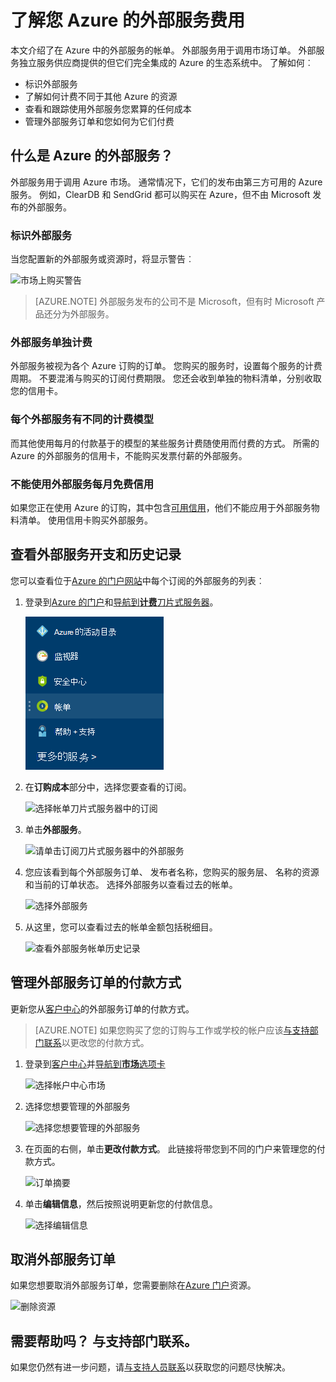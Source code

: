 <properties
    pageTitle="了解您 Azure 的外部服务费用 |Microsoft Azure"
    description="了解有关外部的服务，以前称为市场，Azure 中的杂项费用的帐单。"
    services=""
    documentationCenter=""
    authors="adpick"
    manager="felixwu"
    editor=""
    tags="billing"
    />

<tags
    ms.service="billing"
    ms.workload="na"
    ms.tgt_pltfrm="na"
    ms.devlang="na"
    ms.topic="article"
    ms.date="10/12/2016"
    ms.author="adpick"/>

# <a name="understand-your-azure-external-service-charges"></a>了解您 Azure 的外部服务费用

本文介绍了在 Azure 中的外部服务的帐单。 外部服务用于调用市场订单。 外部服务独立服务供应商提供的但它们完全集成的 Azure 的生态系统中。 了解如何︰

- 标识外部服务
- 了解如何计费不同于其他 Azure 的资源
- 查看和跟踪使用外部服务您累算的任何成本
- 管理外部服务订单和您如何为它们付费

## <a name="what-are-azure-external-services"></a>什么是 Azure 的外部服务？

外部服务用于调用 Azure 市场。 通常情况下，它们的发布由第三方可用的 Azure 服务。 例如，ClearDB 和 SendGrid 都可以购买在 Azure，但不由 Microsoft 发布的外部服务。

### <a name="identify-external-services"></a>标识外部服务

当您配置新的外部服务或资源时，将显示警告︰

![市场上购买警告](./media/billing-understand-your-azure-marketplace-charges/marketplace-warning.PNG)

>[AZURE.NOTE] 外部服务发布的公司不是 Microsoft，但有时 Microsoft 产品还分为外部服务。

### <a name="external-services-are-billed-separately"></a>外部服务单独计费

外部服务被视为各个 Azure 订购的订单。 您购买的服务时，设置每个服务的计费周期。 不要混淆与购买的订阅付费期限。 您还会收到单独的物料清单，分别收取您的信用卡。

### <a name="each-external-service-has-a-different-billing-model"></a>每个外部服务有不同的计费模型

而其他使用每月的付款基于的模型的某些服务计费随使用而付费的方式。 所需的 Azure 的外部服务的信用卡，不能购买发票付薪的外部服务。

### <a name="you-cant-use-monthly-free-credits-for-external-services"></a>不能使用外部服务每月免费信用

如果您正在使用 Azure 的订购，其中包含[可用信用](https://azure.microsoft.com/pricing/spending-limits/)，他们不能应用于外部服务物料清单。 使用信用卡购买外部服务。

## <a name="view-external-service-spending-and-history"></a>查看外部服务开支和历史记录

您可以查看位于[Azure 的门户网站](https://portal.azure.com/)中每个订阅的外部服务的列表︰ 

1. 登录到[Azure 的门户](https://portal.azure.com/)和[导航到**计费**刀片式服务器](https://portal.azure.com/?flight=1#blade/Microsoft_Azure_Billing/BillingBlade)。

    ![在中心中选择帐单](./media/billing-understand-your-azure-marketplace-charges/billing-button.png) 
  
2. 在**订购成本**部分中，选择您要查看的订阅。 
   
    ![选择帐单刀片式服务器中的订阅](./media/billing-understand-your-azure-marketplace-charges/select-sub.png)

3. 单击**外部服务**。

    ![请单击订阅刀片式服务器中的外部服务](./media/billing-understand-your-azure-marketplace-charges/external-service-blade.png)

4. 您应该看到每个外部服务订单、 发布者名称，您购买的服务层、 名称的资源和当前的订单状态。 选择外部服务以查看过去的帐单。

    ![选择外部服务](./media/billing-understand-your-azure-marketplace-charges/external-service-blade2.png)

5. 从这里，您可以查看过去的帐单金额包括税细目。

    ![查看外部服务帐单历史记录](./media/billing-understand-your-azure-marketplace-charges/billing-overview-blade.png)

## <a name="manage-payment-methods-for-external-service-orders"></a>管理外部服务订单的付款方式

更新您从[客户中心](https://account.windowsazure.com/)的外部服务订单的付款方式。

> [AZURE.NOTE] 如果您购买了您的订购与工作或学校的帐户应该[与支持部门联系](https://portal.azure.com/?#blade/Microsoft_Azure_Support/HelpAndSupportBlade)以更改您的付款方式。

1. 登录到[客户中心](https://account.windowsazure.com/)并[导航到**市场**选项卡](https://account.windowsazure.com/Store)

    ![选择帐户中心市场](./media/billing-understand-your-azure-marketplace-charges/select-marketplace.png)

2. 选择您想要管理的外部服务

    ![选择您想要管理的外部服务](./media/billing-understand-your-azure-marketplace-charges/select-ext-service.png)

3. 在页面的右侧，单击**更改付款方式**。 此链接将带您到不同的门户来管理您的付款方式。
    
    ![订单摘要](./media/billing-understand-your-azure-marketplace-charges/change-payment.PNG)

4. 单击**编辑信息**，然后按照说明更新您的付款信息。

    ![选择编辑信息](./media/billing-understand-your-azure-marketplace-charges/edit-info.png)
    
## <a name="cancel-an-external-service-order"></a>取消外部服务订单

如果您想要取消外部服务订单，您需要删除在[Azure 门户](https://portal.azure.com)资源。

![删除资源](./media/billing-understand-your-azure-marketplace-charges/deleteMarketplaceOrder.PNG)

## <a name="need-help-contact-support"></a>需要帮助吗？ 与支持部门联系。

如果您仍然有进一步问题，请[与支持人员联系](https://portal.azure.com/?#blade/Microsoft_Azure_Support/HelpAndSupportBlade)以获取您的问题尽快解决。
